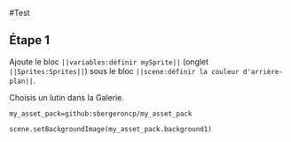 #Test

## Étape 1

Ajoute le bloc ``||variables:définir mySprite||`` (onglet ``||Sprites:Sprites||``) sous le bloc ``||scene:définir la couleur d'arrière-plan||``.

Choisis un lutin dans la Galerie.

```package
my_asset_pack=github:sbergeroncp/my_asset_pack
```

```blocks
scene.setBackgroundImage(my_asset_pack.background1)
```
